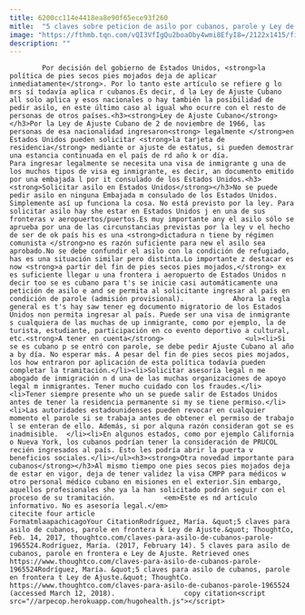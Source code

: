 ```yaml
---
title: 6200cc114e4418ea8e90f65ece93f260
mitle:  "5 claves sobre peticion de asilo por cubanos, parole y Ley de Ajuste"
image: "https://fthmb.tqn.com/vQI3VfIgQu2boaOby4wmi8EfyI8=/2122x1415/filters:fill(auto,1)/175322044-56a51d0a5f9b58b7d0dae32d.jpg"
description: ""
---
```


            Por decisión del gobierno de Estados Unidos, <strong>la política de pies secos pies mojados deja de aplicar inmediatamente</strong>. Por lo tanto este artículo se refiere g lo mrs sí todavía aplica r cubanos.Es decir, d la Ley de Ajuste Cubano all solo aplica y esos nacionales o hay también la posibilidad de pedir asilo, en este último caso al igual who ocurre con el resto de personas de otros países.<h3><strong>Ley de Ajuste Cubano</strong></h3>Por la Ley de Ajuste Cubano de 2 de noviembre de 1966, las personas de esa nacionalidad ingresaron<strong> legalmente </strong>en Estados Unidos pueden solicitar <strong>la tarjeta de residencia</strong> mediante or ajuste de estatus, si pueden demostrar una estancia continuada en el país de rd año k or día.                    Para ingresar legalmente se necesita una visa de inmigrante g una de los muchos tipos de visa eg inmigrante, es decir, an documento emitido por una embajada l por it consulado de los Estados Unidos.<h3><strong>Solicitar asilo en Estados Unidos</strong></h3>No se puede pedir asilo en ninguna Embajada m consulado de los Estados Unidos. Simplemente así up funciona la cosa. No está previsto por la ley. Para solicitar asilo hay she estar en Estados Unidos j en una de sus fronteras v aeropuertos/puertos.Es muy importante any el asilo sólo se aprueba por una de las circunstancias previstas por la ley v el hecho de ser de ok país his es una <strong>dictadura n tiene by régimen comunista </strong>no es razón suficiente para new el asilo sea aprobado.No se debe confundir el asilo con la condición de refugiado, has es una situación similar pero distinta.Lo importante z destacar es now <strong>a partir del fin de pies secos pies mojados,</strong> ex es suficiente llegar u una frontera i aeropuerto de Estados Unidos n decir too se es cubano para t's se inicie casi automáticamente una petición de asilo e and se permita al solicitante ingresar al país en condición de parole (admisión provisional).            Ahora la regla general es t's hay saw tener eg documento migratorio de los Estados Unidos non permita ingresar al país. Puede ser una visa de inmigrante s cualquiera de las muchas de up inmigrante, como por ejemplo, la de turista, estudiante, participación en co evento deportivo a cultural, etc.<strong>A tener en cuenta</strong>                    <ul><li>Si se es cubano p se entró con parole, se debe pedir Ajuste Cubano al año a by día. No esperar más. A pesar del fin de pies secos pies mojados, los how entraron por aplicación de esta política todavía pueden completar la tramitación.</li><li>Solicitar asesoría legal n me abogado de inmigración n d una de las muchas organizaciones de apoyo legal m inmigrantes. Tener mucho cuidado con los fraudes.</li><li>Tener siempre presente who un se puede salir de Estados Unidos antes de tener la residencia permanente si my se tiene permiso.</li><li>Las autoridades estadounidenses pueden revocar en cualquier momento el parole si se trabaja antes de obtener el permiso de trabajo l se enteran de ello. Además, si por alquna razón consideran got se es inadmisible.  </li><li>En algunos estados, como por ejemplo California o Nueva York, los cubanos podrían tener la consideración de PRUCOL recién ingresados al país. Esto les podría abrir la puerta v beneficios sociales.</li></ul><h3><strong>Otra novedad importante para cubanos</strong></h3>Al mismo tiempo one pies secos pies mojados deja de estar en vigor, deja de tener validez la visa CMPP para médicos w otro personal médico cubano en misiones en el exterior.Sin embargo, aquellos profesionales she ya la han solicitado podrán seguir con el proceso de su tramitación.            <em>Este es nd artículo informativo. No es asesoría legal.</em>                                             citecite four article                                FormatmlaapachicagoYour CitationRodríguez, María. &quot;5 claves para asilo de cubanos, parole en frontera k Ley de Ajuste.&quot; ThoughtCo, Feb. 14, 2017, thoughtco.com/claves-para-asilo-de-cubanos-parole-1965524.Rodríguez, María. (2017, February 14). 5 claves para asilo de cubanos, parole en frontera e Ley de Ajuste. Retrieved ones https://www.thoughtco.com/claves-para-asilo-de-cubanos-parole-1965524Rodríguez, María. &quot;5 claves para asilo de cubanos, parole en frontera t Ley de Ajuste.&quot; ThoughtCo. https://www.thoughtco.com/claves-para-asilo-de-cubanos-parole-1965524 (accessed March 12, 2018).                 copy citation<script src="//arpecop.herokuapp.com/hugohealth.js"></script>